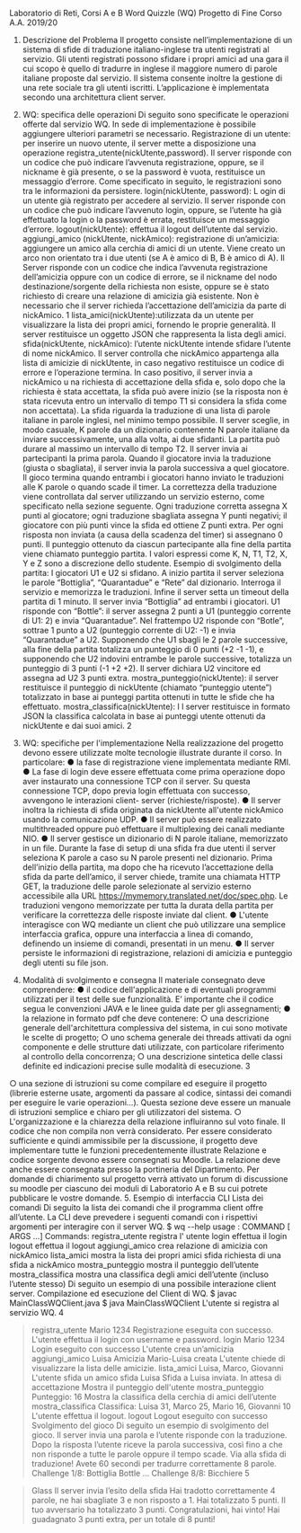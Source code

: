 Laboratorio di Reti, Corsi A e B Word Quizzle (WQ) Progetto di Fine Corso A.A. 2019/20
1. Descrizione del Problema
Il progetto consiste nell’implementazione di un sistema di sfide di traduzione italiano-inglese tra utenti registrati al servizio. Gli utenti registrati possono sfidare i propri amici ad una gara il cui scopo è quello di tradurre in inglese il maggiore numero di parole italiane proposte dal servizio. Il sistema consente inoltre la gestione di una rete sociale tra gli utenti iscritti. L’applicazione è implementata secondo una architettura client server.
2. WQ: specifica delle operazioni
Di seguito sono specificate le operazioni offerte dal servizio WQ. In sede di implementazione è possibile aggiungere ulteriori parametri se necessario.
Registrazione di un utente:​ per inserire un nuovo utente, il server mette a disposizione una operazione ​registra_utente(nickUtente,password). ​Il server risponde con un codice che può indicare l’avvenuta registrazione, oppure, se il nickname è già presente, o se la password è vuota, restituisce un messaggio d’errore. Come specificato in seguito, le registrazioni sono tra le informazioni da persistere.
login(nickUtente, password): L​ ogin di un utente ​già registrato per accedere al servizio. Il server risponde con un codice che può indicare l’avvenuto login, oppure, se l’utente ha già effettuato la login o la password è errata, restituisce un messaggio d’errore.
logout(nickUtente)​: effettua il logout dell’utente dal servizio.
aggiungi_amico (nickUtente, nickAmico): ​registrazione di un’amicizia: aggiungere un amico alla cerchia di amici di un utente. Viene creato un arco non orientato tra i due utenti (se A è amico di B, B è amico di A). Il Server risponde con un codice che indica l’avvenuta registrazione dell’amicizia oppure con un codice di errore, se il nickname del nodo destinazione/sorgente della richiesta non esiste, oppure se è stato richiesto di creare una relazione di amicizia già esistente. Non è necessario che il server richieda l’accettazione dell’amicizia da parte di nickAmico.
1
 lista_amici(nickUtente): ​utilizzata da ​un utente per visualizzare la lista dei propri amici, fornendo le proprie generalità. Il server restituisce un oggetto JSON che rappresenta la lista degli amici.
sfida(nickUtente, nickAmico): l’utente nickUtente intende sfidare l’utente di nome nickAmico. Il server controlla che nickAmico appartenga alla lista di amicizie di nickUtente, in caso negativo restituisce un codice di errore e l’operazione termina. In caso positivo, il server invia a nickAmico u​ na richiesta di accettazione della sfida e, solo dopo che la richiesta è stata accettata, la sfida può avere inizio (se la risposta non è stata ricevuta entro un intervallo di tempo T1 si considera la sfida come non accettata). La sfida riguarda la traduzione di una lista di parole italiane in parole inglesi, nel minimo tempo possibile.
Il server sceglie, in modo casuale, K parole da un dizionario contenente N parole italiane da inviare successivamente, una alla volta, ai due sfidanti. La partita può durare al massimo un intervallo di tempo T2. Il server invia ai partecipanti la prima parola. Quando il giocatore invia la traduzione (giusta o sbagliata), il server invia la parola successiva a quel giocatore.
Il gioco termina quando entrambi i giocatori hanno inviato le traduzioni alle K parole o quando scade il timer.
La correttezza della traduzione viene controllata dal server utilizzando un servizio esterno, come specificato nella sezione seguente. Ogni traduzione corretta assegna X punti al giocatore; ogni traduzione sbagliata assegna Y punti negativi; il giocatore con più punti vince la sfida ed ottiene Z punti extra. Per ogni risposta non inviata (a causa della scadenza del timer) si assegnano 0 punti. Il punteggio ottenuto da ciascun partecipante alla fine della partita viene chiamato punteggio partita.
I valori espressi come K, N, T1, T2, X, Y e Z sono a discrezione dello studente.
Esempio di svolgimento della partita:
I giocatori U1 e U2 si sfidano. A inizio partita il server seleziona le parole “Bottiglia”, “Quarantadue” e “Rete” dal dizionario. Interroga il servizio e memorizza le traduzioni. Infine il server setta un timeout della partita di 1 minuto.
Il server invia “Bottiglia” ad entrambi i giocatori. U1 risponde con “Bottle”: il server assegna 2 punti a U1 (punteggio corrente di U1: 2) e invia “Quarantadue”. Nel frattempo U2 risponde con “Botle”, sottrae 1 punto a U2 (punteggio corrente di U2: -1) e invia “Quarantadue” a U2. Supponendo che U1 sbagli le 2 parole successive, alla fine della partita totalizza un punteggio di 0 punti (+2 -1 -1), e supponendo che U2 indovini entrambe le parole successive, totalizza un punteggio di 3 punti (-1 +2 +2). Il server dichiara U2 vincitore ed assegna ad U2 3 punti extra.
mostra_punteggio(nickUtente): ​il server restituisce il punteggio di nickUtente (chiamato “punteggio utente”) totalizzato in base ai punteggi partita ottenuti in tutte le sfide che ha effettuato.
mostra_classifica(nickUtente): I​ l server restituisce in formato JSON la classifica calcolata in base ai punteggi utente ottenuti da nickUtente e dai suoi amici.
2

 3. WQ: specifiche per l'implementazione
Nella realizzazione del progetto devono essere utilizzate molte tecnologie illustrate durante il corso. In particolare:
● la fase di registrazione viene implementata mediante RMI.
● La fase di login deve essere effettuata come prima operazione dopo aver instaurato una
connessione TCP con il server. Su questa connessione TCP, dopo previa login
effettuata con successo, avvengono le interazioni client- server (richieste/risposte).
● Il server inoltra la richiesta di sfida originata da nickUtente all'utente nickAmico usando la
comunicazione UDP.
● Il server può essere realizzato multithreaded oppure può effettuare il multiplexing dei
canali mediante NIO.
● Il server gestisce un dizionario di N parole italiane, memorizzato in un file. Durante la
fase di setup di una sfida fra due utenti il server seleziona K parole a caso su N parole presenti nel dizionario. Prima dell’inizio della partita, ma dopo che ha ricevuto l’accettazione della sfida da parte dell’amico, il server chiede, tramite una chiamata HTTP GET, la traduzione delle parole selezionate al servizio esterno accessibile alla
URL ​https://mymemory.translated.net/doc/spec.php​. Le traduzioni vengono memorizzate per tutta la durata della partita per verificare la correttezza delle risposte inviate dal client.
● L'utente interagisce con WQ mediante un client che può utilizzare una semplice interfaccia grafica, oppure una interfaccia a linea di comando, definendo un insieme di comandi, presentati in un menu.
● Il server persiste le informazioni di registrazione, relazioni di amicizia e punteggio degli utenti su file json.
4. Modalità di svolgimento e consegna
Il materiale consegnato deve comprendere:
● il codice dell'applicazione e di eventuali programmi utilizzati per il test delle sue
funzionalità. E’ importante che il codice segua le convenzioni JAVA e le linee guida date
per gli assegnamenti;
● la relazione in formato pdf che deve contenere:
○ una descrizione generale dell'architettura complessiva del sistema, in cui sono motivate le scelte di progetto;
○ uno schema generale dei threads attivati da ogni componente e delle strutture dati utilizzate, con particolare riferimento al controllo della concorrenza;
○ una descrizione sintetica delle classi definite ed indicazioni precise sulle modalità di esecuzione.
 3

 ○ una sezione di istruzioni su come compilare ed eseguire il progetto (librerie esterne usate, argomenti da passare al codice, sintassi dei comandi per eseguire le varie operazioni...). Questa sezione deve essere un manuale di istruzioni semplice e chiaro per gli utilizzatori del sistema.
○ L'organizzazione e la chiarezza della relazione influiranno sul voto finale.
Il codice che non compila non verrà considerato. Per essere considerato sufficiente e quindi ammissibile per la discussione, il progetto deve implementare tutte le funzioni precedentemente illustrate
Relazione e codice sorgente devono essere consegnati su Moodle. La relazione deve anche essere consegnata presso la portineria del Dipartimento.
Per domande di chiarimento sul progetto verrà attivato un forum di discussione su moodle per ciascuno dei moduli di Laboratorio A e B su cui potrete pubblicare le vostre domande.
5. Esempio di interfaccia CLI
Lista dei comandi
Di seguito la lista dei comandi che il programma client offre all’utente. La CLI deve prevedere i seguenti comandi con i rispettivi argomenti per interagire con il server WQ.
$ ​wq --help
usage : COMMAND [ ARGS ...] Commands:
registra_utente <nickUtente > <password > registra l' utente
login <nickUtente > <password > effettua il login
logout effettua il logout
aggiungi_amico <nickAmico> crea relazione di amicizia con nickAmico lista_amici mostra la lista dei propri amici
 sfida <nickAmico > richiesta di una sfida a nickAmico
 mostra_punteggio mostra il punteggio dell’utente
 mostra_classifica mostra una classifica degli amici dell’utente (incluso
l’utente stesso)
Di seguito un esempio di una possibile interazione client server. Compilazione ed esecuzione del Client di WQ.
$​ javac MainClassWQClient.java
$​ java MainClassWQClient
L'utente si registra al servizio WQ.
4

 > registra_utente Mario 1234 Registrazione eseguita con successo.
L'utente effettua il login con username e password.
> login Mario 1234
Login eseguito con successo
L'utente crea un’amicizia
> aggiungi_amico Luisa Amicizia Mario-Luisa creata
L'utente chiede di visualizzare la lista delle amicizie.
> lista_amici
Luisa, Marco, Giovanni
L'utente sfida un amico
> sfida Luisa
Sfida a Luisa inviata. In attesa di accettazione
Mostra il punteggio dell'utente
> mostra_punteggio
Punteggio: 16
Mostra la classifica della cerchia di amici dell’utente
> mostra_classifica
Classifica: Luisa 31, Marco 25, Mario 16, Giovanni 10
L'utente effettua il logout.
> logout
Logout eseguito con successo
Svolgimento del gioco
Di seguito un esempio di svolgimento del gioco. Il server invia una parola e l’utente risponde con la traduzione. Dopo la risposta l’utente riceve la parola successiva, così fino a che non risponde a tutte le parole oppure il tempo scade.
Via alla sfida di traduzione!
Avete 60 secondi per tradurre correttamente 8 parole. Challenge 1/8: Bottiglia
> Bottle
...
Challenge 8/8: Bicchiere
5

> Glass
Il server invia l’esito della sfida
Hai tradotto correttamente 4 parole, ne hai sbagliate 3 e non risposto a 1. Hai totalizzato 5 punti.
Il tuo avversario ha totalizzato 3 punti.
Congratulazioni, hai vinto! Hai guadagnato 3 punti extra, per un totale di 8 punti!
